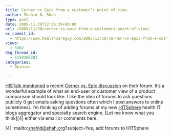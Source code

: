 ```yaml
---
title: Cerner vs Epic from a customer’s point of view
author: Shahid N. Shah
type: post
date: 2005-11-30T12:56:39+00:00
url: /2005/11/30/cerner-vs-epic-from-a-customers-point-of-view/
oc_commit_id:
  - https://www.healthcareguy.com/2005/11/30/cerner-vs-epic-from-a-customers-point-of-view/1478768939
views:
  - 3362
dsq_thread_id:
  - 5158380283
categories:
  - Opinion

---
```

[HISTalk mentioned][1] a recent [Cerner vs. Epic discussion][2] on their forum. It&#8217;s a wonderful example of what an end-user or customer view of a product comparison should look like. I like the idea of forums to ask questions publicly (I get emails asking questions often which I post answers to online sometimes). I&#8217;m thinking of adding forums at my new [HITSphere][3] health IT blogs aggregator and specialty search engine. [Let me know what you think][4] either via email or comments here.

 [1]: http://histalk.blog-city.com/news_112905.htm
 [2]: http://www.histalk.com/bb/viewtopic.php?t=96
 [3]: http://www.hitsphere.com
 [4]: mailto:shahid@shah.org?subject=Yes, add forums to HITSphere